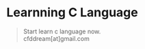 Learnning C Language
====================
> Start learn c language now. <br />
> cfddream[at]gmail.com
